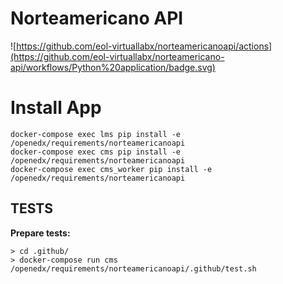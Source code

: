 # Norteamericano API
![https://github.com/eol-virtuallabx/norteamericanoapi/actions](https://github.com/eol-virtuallabx/norteamericano-api/workflows/Python%20application/badge.svg)

# Install App

    docker-compose exec lms pip install -e /openedx/requirements/norteamericanoapi
    docker-compose exec cms pip install -e /openedx/requirements/norteamericanoapi
    docker-compose exec cms_worker pip install -e /openedx/requirements/norteamericanoapi

## TESTS
**Prepare tests:**

    > cd .github/
    > docker-compose run cms /openedx/requirements/norteamericanoapi/.github/test.sh
